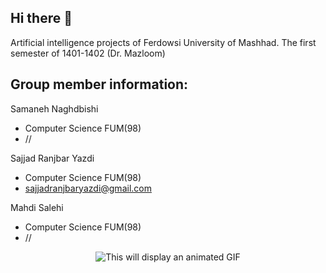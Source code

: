 ## Hi there 👋

Artificial intelligence projects of Ferdowsi University of Mashhad. The first semester of 1401-1402 (Dr. Mazloom)

## Group member information:
Samaneh Naghdbishi
- Computer Science FUM(98)
- //

Sajjad Ranjbar Yazdi 
- Computer Science FUM(98)
- sajjadranjbaryazdi@gmail.com

Mahdi Salehi 
- Computer Science FUM(98)
- //

<p align="center">
<img src="https://media.giphy.com/media/MKorKFj0Muz4P0CI7D/giphy.gif" alt="This will display an animated GIF" >
</p>

<!--

**Here are some ideas to get you started:**

🙋‍♀️ A short introduction - what is your organization all about?
🌈 Contribution guidelines - how can the community get involved?
👩‍💻 Useful resources - where can the community find your docs? Is there anything else the community should know?
🍿 Fun facts - what does your team eat for breakfast?
🧙 Remember, you can do mighty things with the power of [Markdown](https://docs.github.com/github/writing-on-github/getting-started-with-writing-and-formatting-on-github/basic-writing-and-formatting-syntax)
-->
